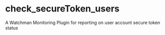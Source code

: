 # check_secureToken_users
A Watchman Monitoring Plugin for reporting on user account secure token status
